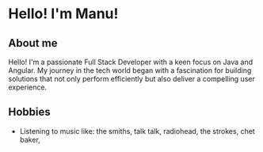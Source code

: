 # Hello! I'm Manu!

## About me
Hello! I'm a passionate Full Stack Developer with a keen focus on Java and Angular. My journey in the tech world began with a fascination for building solutions that not only perform efficiently but also deliver a compelling user experience.

## Hobbies
- Listening to music like: the smiths, talk talk, radiohead, the strokes, chet baker, 

